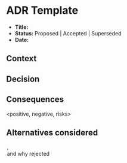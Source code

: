 ﻿# ADR Template

- **Title:** <short decision title>
- **Status:** Proposed | Accepted | Superseded
- **Date:** <YYYY-MM-DD>

## Context
<background and constraints>

## Decision
<what you chose and why>

## Consequences
<positive, negative, risks>

## Alternatives considered
<option A>, <option B> and why rejected 
